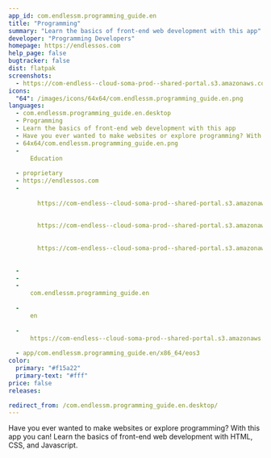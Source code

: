 ```yaml
---
app_id: com.endlessm.programming_guide.en
title: "Programming"
summary: "Learn the basics of front-end web development with this app"
developer: "Programming Developers"
homepage: https://endlessos.com
help_page: false
bugtracker: false
dist: flatpak
screenshots:
  - https://com-endless--cloud-soma-prod--shared-portal.s3.amazonaws.com/apps.353.screenshots.8f47eb4d-bf6d-4324-816c-9f8530f8ec04_202001172019134545.png
icons:
  "64": /images/icons/64x64/com.endlessm.programming_guide.en.png
languages:
  - com.endlessm.programming_guide.en.desktop
  - Programming
  - Learn the basics of front-end web development with this app
  - Have you ever wanted to make websites or explore programming? With this app you can! Learn the basics of front-end web development with HTML, CSS, and Javascript.
  - 64x64/com.endlessm.programming_guide.en.png
  - 
      Education
    
  - proprietary
  - https://endlessos.com
  - 
      
        https://com-endless--cloud-soma-prod--shared-portal.s3.amazonaws.com/apps.353.screenshots.8f47eb4d-bf6d-4324-816c-9f8530f8ec04_202001172019134545.png
      
      
        https://com-endless--cloud-soma-prod--shared-portal.s3.amazonaws.com/apps.353.screenshots.5aa963ff-0d24-49af-87a3-3f1505cab90f_202001172019134545.png
      
      
        https://com-endless--cloud-soma-prod--shared-portal.s3.amazonaws.com/apps.353.screenshots.e90e2679-d6dc-441b-97e1-7f8abf14564f_202001172019134545.png
      
    
  - 
  - 
  - 
      com.endlessm.programming_guide.en
    
  - 
      en
    
  - 
      https://com-endless--cloud-soma-prod--shared-portal.s3.amazonaws.com/app.2018.appCenterThumbnail.7c577a1f-60fa-43d1-848a-bb07df2390ba_202001172019723232.jpg
    
  - app/com.endlessm.programming_guide.en/x86_64/eos3
color:
  primary: "#f15a22"
  primary-text: "#fff"
price: false
releases:

redirect_from: /com.endlessm.programming_guide.en.desktop/
---
```


<p>Have you ever wanted to make websites or explore programming? With this app you can! Learn the basics of front-end web development with HTML, CSS, and Javascript.</p>